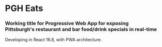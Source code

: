 # PGH Eats
### Working title for Progressive Web App for exposing Pittsburgh's restaurant and bar food/drink specials in real-time
Developing in React 16.8, with PWA architecture.
